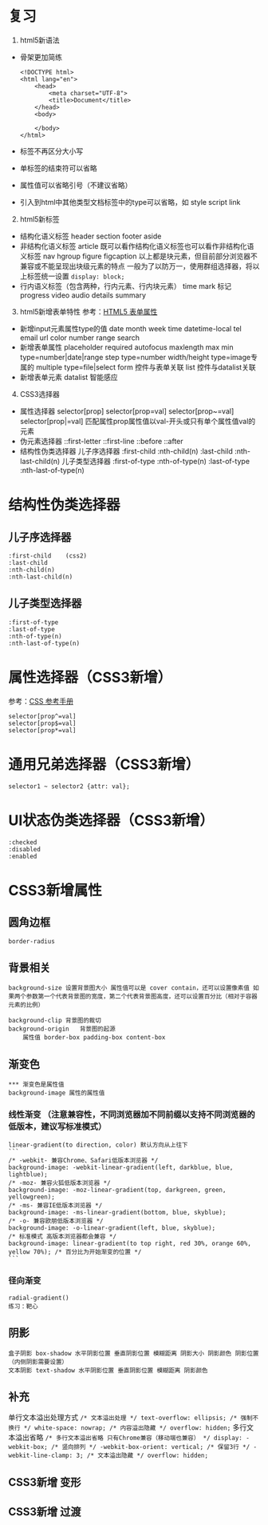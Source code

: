 # 复习
1. html5新语法
- 骨架更加简练
    ```
    <!DOCTYPE html>
    <html lang="en">
        <head>
            <meta charset="UTF-8">
            <title>Document</title>
        </head>
        <body>

        </body>
    </html>
    ```

- 标签不再区分大小写
- 单标签的结束符可以省略
- 属性值可以省略引号（不建议省略）
- 引入到html中其他类型文档标签中的type可以省略，如 style script link

2. html5新标签
- 结构化语义标签
    header
    section
    footer
    aside
- 非结构化语义标签
    article 既可以看作结构化语义标签也可以看作非结构化语义标签
    nav
    hgroup
    figure
    figcaption
以上都是块元素，但目前部分浏览器不兼容或不能呈现出块级元素的特点
一般为了以防万一，使用群组选择器，将以上标签统一设置 `display: block;`
- 行内语义标签（包含两种，行内元素、行内块元素）
    time
    mark 标记
    progress
    video
    audio
    details
    summary
3. html5新增表单特性
参考：[HTML5 表单属性](https://www.runoob.com/html/html5-form-attributes.html)
- 新增input元素属性type的值
    date month week time datetime-local
    tel email url
    color number range
    search
- 新增表单属性
    placeholder required autofocus
    maxlength
    max min type=number|date|range
    step    type=number
    width/height    type=image专属的
    multiple    type=file|select
    form 控件与表单关联
    list 控件与datalist关联
- 新增表单元素
    datalist 智能感应
4. CSS3选择器
- 属性选择器
    selector[prop]
    selector[prop=val]
    selector[prop~=val]
    selector[prop|=val] 匹配属性prop属性值以val-开头或只有单个属性值val的元素
- 伪元素选择器
    ::first-letter
    ::first-line
    ::before
    ::after
- 结构性伪类选择器
    儿子序选择器
        :first-child
        :nth-child(n)
        :last-child
        :nth-last-child(n)
    儿子类型选择器
        :first-of-type
        :nth-of-type(n)
        :last-of-type
        :nth-last-of-type(n)

# 结构性伪类选择器
## 儿子序选择器
    :first-child    (css2)
    :last-child
    :nth-child(n)
    :nth-last-child(n)
## 儿子类型选择器
    :first-of-type
    :last-of-type
    :nth-of-type(n)
    :nth-last-of-type(n)

# 属性选择器（CSS3新增）
参考：[CSS 参考手册](https://www.runoob.com/cssref/css-reference.html)

    selector[prop^=val]
    selector[prop$=val]
    selector[prop*=val]

# 通用兄弟选择器（CSS3新增）
    selector1 ~ selector2 {attr: val};

# UI状态伪类选择器（CSS3新增）
    :checked
    :disabled
    :enabled

# CSS3新增属性
## 圆角边框
    border-radius
## 背景相关
    background-size 设置背景图大小 属性值可以是 cover contain，还可以设置像素值 如果两个参数第一个代表背景图的宽度，第二个代表背景图高度，还可以设置百分比（相对于容器元素的比例）

    background-clip 背景图的裁切
    background-origin   背景图的起源
        属性值 border-box padding-box content-box
## 渐变色
    *** 渐变色是属性值
    background-image 属性的属性值
### 线性渐变 （注意兼容性，不同浏览器加不同前缀以支持不同浏览器的低版本，建议写标准模式）
    linear-gradient(to direction, color) 默认方向从上往下
    ```
    /* -webkit- 兼容Chrome、Safari低版本浏览器 */
    background-image: -webkit-linear-gradient(left, darkblue, blue, lightblue);
    /* -moz- 兼容火狐低版本浏览器 */
    background-image: -moz-linear-gradient(top, darkgreen, green, yellowgreen);
    /* -ms- 兼容IE低版本浏览器 */
    background-image: -ms-linear-gradient(bottom, blue, skyblue);
    /* -o- 兼容欧朋低版本浏览器 */
    background-image: -o-linear-gradient(left, blue, skyblue);
    /* 标准模式 高版本浏览器都会兼容 */
    background-image: linear-gradient(to top right, red 30%, orange 60%, yellow 70%); /* 百分比为开始渐变的位置 */
    ```
### 径向渐变
    radial-gradient()
    练习：靶心
## 阴影
    盒子阴影 box-shadow 水平阴影位置 垂直阴影位置 模糊距离 阴影大小 阴影颜色 阴影位置（内侧阴影需要设置）
    文本阴影 text-shadow 水平阴影位置 垂直阴影位置 模糊距离 阴影颜色

## 补充
单行文本溢出处理方式
    ```
    /* 文本溢出处理 */
    text-overflow: ellipsis;
    /* 强制不换行 */
    white-space: nowrap;
    /* 内容溢出隐藏 */
    overflow: hidden;
    ```
多行文本溢出省略
    ```
    /* 多行文本溢出省略 只有Chrome兼容（移动端也兼容） */
    display: -webkit-box;
    /* 竖向排列 */
    -webkit-box-orient: vertical;
    /* 保留3行 */
    -webkit-line-clamp: 3;
    /* 文本溢出隐藏 */
    overflow: hidden;
    ```

## CSS3新增 变形
## CSS3新增 过渡

